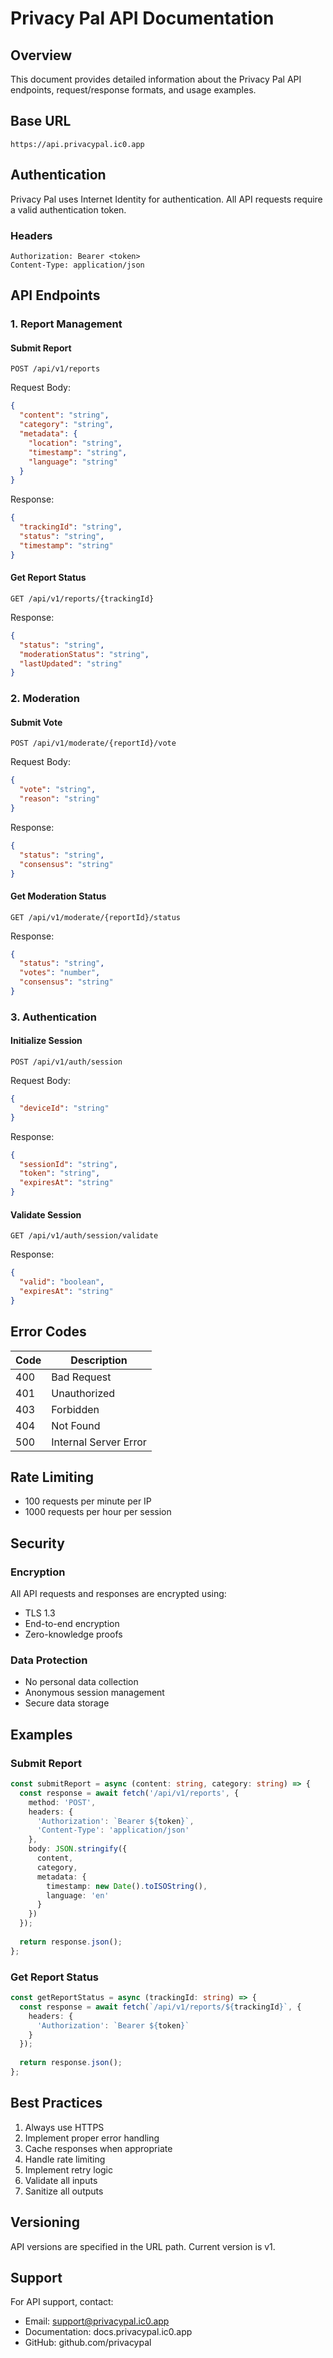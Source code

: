 # Privacy Pal API Documentation

## Overview

This document provides detailed information about the Privacy Pal API endpoints, request/response formats, and usage examples.

## Base URL

```
https://api.privacypal.ic0.app
```

## Authentication

Privacy Pal uses Internet Identity for authentication. All API requests require a valid authentication token.

### Headers

```
Authorization: Bearer <token>
Content-Type: application/json
```

## API Endpoints

### 1. Report Management

#### Submit Report
```http
POST /api/v1/reports
```

Request Body:
```json
{
  "content": "string",
  "category": "string",
  "metadata": {
    "location": "string",
    "timestamp": "string",
    "language": "string"
  }
}
```

Response:
```json
{
  "trackingId": "string",
  "status": "string",
  "timestamp": "string"
}
```

#### Get Report Status
```http
GET /api/v1/reports/{trackingId}
```

Response:
```json
{
  "status": "string",
  "moderationStatus": "string",
  "lastUpdated": "string"
}
```

### 2. Moderation

#### Submit Vote
```http
POST /api/v1/moderate/{reportId}/vote
```

Request Body:
```json
{
  "vote": "string",
  "reason": "string"
}
```

Response:
```json
{
  "status": "string",
  "consensus": "string"
}
```

#### Get Moderation Status
```http
GET /api/v1/moderate/{reportId}/status
```

Response:
```json
{
  "status": "string",
  "votes": "number",
  "consensus": "string"
}
```

### 3. Authentication

#### Initialize Session
```http
POST /api/v1/auth/session
```

Request Body:
```json
{
  "deviceId": "string"
}
```

Response:
```json
{
  "sessionId": "string",
  "token": "string",
  "expiresAt": "string"
}
```

#### Validate Session
```http
GET /api/v1/auth/session/validate
```

Response:
```json
{
  "valid": "boolean",
  "expiresAt": "string"
}
```

## Error Codes

| Code | Description |
|------|-------------|
| 400  | Bad Request |
| 401  | Unauthorized |
| 403  | Forbidden |
| 404  | Not Found |
| 500  | Internal Server Error |

## Rate Limiting

- 100 requests per minute per IP
- 1000 requests per hour per session

## Security

### Encryption

All API requests and responses are encrypted using:
- TLS 1.3
- End-to-end encryption
- Zero-knowledge proofs

### Data Protection

- No personal data collection
- Anonymous session management
- Secure data storage

## Examples

### Submit Report

```typescript
const submitReport = async (content: string, category: string) => {
  const response = await fetch('/api/v1/reports', {
    method: 'POST',
    headers: {
      'Authorization': `Bearer ${token}`,
      'Content-Type': 'application/json'
    },
    body: JSON.stringify({
      content,
      category,
      metadata: {
        timestamp: new Date().toISOString(),
        language: 'en'
      }
    })
  });
  
  return response.json();
};
```

### Get Report Status

```typescript
const getReportStatus = async (trackingId: string) => {
  const response = await fetch(`/api/v1/reports/${trackingId}`, {
    headers: {
      'Authorization': `Bearer ${token}`
    }
  });
  
  return response.json();
};
```

## Best Practices

1. Always use HTTPS
2. Implement proper error handling
3. Cache responses when appropriate
4. Handle rate limiting
5. Implement retry logic
6. Validate all inputs
7. Sanitize all outputs

## Versioning

API versions are specified in the URL path. Current version is v1.

## Support

For API support, contact:
- Email: support@privacypal.ic0.app
- Documentation: docs.privacypal.ic0.app
- GitHub: github.com/privacypal 